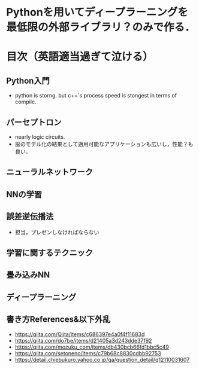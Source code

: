 # Pythonを用いてディープラーニングを最低限の外部ライブラリ？のみで作る．
# 目次（英語適当過ぎて泣ける）
## Python入門
* python is storng. but c++`s process speed is stongest in terms of compile.
## パーセプトロン
* nearly logic circuits.
* 脳のモデル化の結果として適用可能なアプリケーションも広いし，性能？も良い．
## ニューラルネットワーク
## NNの学習
## 誤差逆伝播法
* 担当，プレゼンしなければならない
## 学習に関するテクニック
## 畳み込みNN
## ディープラーニング

## 書き方References&以下外乱
* https://qiita.com/Qiita/items/c686397e4a0f4f11683d
* https://qiita.com/do7be/items/d21405a3d243dde37f92
* https://qiita.com/mozuku_com/items/db430bcb66fd1bbc5c49
* https://qiita.com/setoneno/items/c79b68c8830cdbb92753
* https://detail.chiebukuro.yahoo.co.jp/qa/question_detail/q12110031607